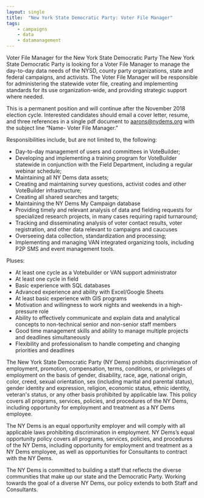 ```yaml
---
layout: single
title:  "New York State Democratic Party: Voter File Manager"
tags: 
    - campaigns
    - data
    - datamanagement
---
```


Voter File Manager for the New York State Democratic Party
The New York State Democratic Party is looking for a Voter File Manager to manage the day-to-day data needs of the NYSD, county party organizations, state and federal campaigns, and activists.
The Voter File Manager will be responsible for administering the statewide voter file, creating and implementing standards for its use organization-wide, and providing strategic support where needed.

This is a permanent position and will continue after the November 2018 election cycle.
Interested candidates should email a cover letter, resume, and three references in a single pdf document to aarons@nydems.org with the subject line “Name- Voter File Manager.”

Responsibilities include, but are not limited to, the following:
* Day-to-day management of users and committees in VoteBuilder;
* Developing and implementing a training program for VoteBuilder statewide in conjunction with the Field Department, including a regular webinar schedule;
* Maintaining all NY Dems data assets;
* Creating and maintaining survey questions, activist codes and other VoteBuilder infrastructure;
* Creating all shared searches and targets;
* Maintaining the NY Dems My Campaign database
* Providing timely and relevant analysis of data and fielding requests for specialized research projects, in many cases requiring rapid turnaround;
* Tracking and disseminating analysis of voter contact results, voter registration, and other data relevant to campaigns and caucuses
* Overseeing data collection, standardization and processing;
* Implementing and managing VAN integrated organizing tools, including P2P SMS and event management tools.

Pluses:
* At least one cycle as a Votebuilder or VAN support administrator
* At least one cycle in field
* Basic experience with SQL databases
* Advanced experience and ability with Excel/Google Sheets
* At least basic experience with GIS programs
* Motivation and willingness to work nights and weekends in a high-pressure role
* Ability to effectively communicate and explain data and analytical concepts to non-technical senior and non-senior staff members
* Good time management skills and ability to manage multiple projects and deadlines simultaneously
* Flexibility and professionalism to handle competing and changing priorities and deadlines

The New York State Democratic Party (NY Dems) prohibits discrimination of employment, promotion, compensation, terms, conditions, or privileges of employment on the basis of gender,
disability, race, age, national origin, color, creed, sexual orientation, sex (including marital and parental status), gender identity and expression, religion, economic status, ethnic identity, veteran's
status, or any other basis prohibited by applicable law. This policy covers all programs, services, policies, and procedures of the NY Dems, including opportunity for employment and treatment as a NY Dems employee.

The NY Dems is an equal opportunity employer and will comply with all applicable laws prohibiting discrimination in employment.
NY Dems’s equal opportunity policy covers all programs, services, policies, and procedures of the NY Dems, including opportunity for employment and treatment as a NY Dems employee, as well as opportunities for Consultants to contract with the NY Dems.

The NY Dems is committed to building a staff that reflects the diverse communities that make up our state and the Democratic Party. Working towards the goal of a diverse NY Dems, our policy extends to both Staff and Consultants.
